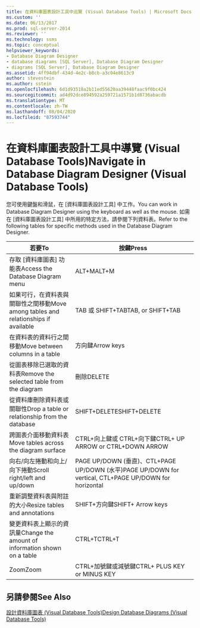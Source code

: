 ```yaml
---
title: 在資料庫圖表設計工具中巡覽 (Visual Database Tools) | Microsoft Docs
ms.custom: ''
ms.date: 06/13/2017
ms.prod: sql-server-2014
ms.reviewer: ''
ms.technology: ssms
ms.topic: conceptual
helpviewer_keywords:
- Database Diagram Designer
- database diagrams [SQL Server], Database Diagram Designer
- diagrams [SQL Server], Database Diagram Designer
ms.assetid: 4ff94dbf-434d-4e2c-b8cb-a3c04e8613c9
author: stevestein
ms.author: sstein
ms.openlocfilehash: 6d1d93518a2b11ed55620aa39448faac9f0bc424
ms.sourcegitcommit: ad4d92dce894592a259721a1571b1d8736abacdb
ms.translationtype: MT
ms.contentlocale: zh-TW
ms.lasthandoff: 08/04/2020
ms.locfileid: "87593744"
---
```

# <a name="navigate-in-database-diagram-designer-visual-database-tools"></a><span data-ttu-id="a0608-102">在資料庫圖表設計工具中導覽 (Visual Database Tools)</span><span class="sxs-lookup"><span data-stu-id="a0608-102">Navigate in Database Diagram Designer (Visual Database Tools)</span></span>
  <span data-ttu-id="a0608-103">您可使用鍵盤和滑鼠，在 [資料庫圖表設計工具] 中工作。</span><span class="sxs-lookup"><span data-stu-id="a0608-103">You can work in Database Diagram Designer using the keyboard as well as the mouse.</span></span> <span data-ttu-id="a0608-104">如需在 [資料庫圖表設計工具] 中所用的特定方法，請參閱下列資料表。</span><span class="sxs-lookup"><span data-stu-id="a0608-104">Refer to the following tables for specific methods used in the Database Diagram Designer.</span></span>  
  
|<span data-ttu-id="a0608-105">**若要**</span><span class="sxs-lookup"><span data-stu-id="a0608-105">**To**</span></span>|<span data-ttu-id="a0608-106">**按鍵**</span><span class="sxs-lookup"><span data-stu-id="a0608-106">**Press**</span></span>|  
|------------|---------------|  
|<span data-ttu-id="a0608-107">存取 [資料庫圖表] 功能表</span><span class="sxs-lookup"><span data-stu-id="a0608-107">Access the Database Diagram menu</span></span>|<span data-ttu-id="a0608-108">ALT+M</span><span class="sxs-lookup"><span data-stu-id="a0608-108">ALT+M</span></span>|  
|<span data-ttu-id="a0608-109">如果可行，在資料表與關聯性之間移動</span><span class="sxs-lookup"><span data-stu-id="a0608-109">Move among tables and relationships if available</span></span>|<span data-ttu-id="a0608-110">TAB 或 SHIFT+TAB</span><span class="sxs-lookup"><span data-stu-id="a0608-110">TAB, or SHIFT+TAB</span></span>|  
|<span data-ttu-id="a0608-111">在資料表的資料行之間移動</span><span class="sxs-lookup"><span data-stu-id="a0608-111">Move between columns in a table</span></span>|<span data-ttu-id="a0608-112">方向鍵</span><span class="sxs-lookup"><span data-stu-id="a0608-112">Arrow keys</span></span>|  
|<span data-ttu-id="a0608-113">從圖表移除已選取的資料表</span><span class="sxs-lookup"><span data-stu-id="a0608-113">Remove the selected table from the diagram</span></span>|<span data-ttu-id="a0608-114">刪除</span><span class="sxs-lookup"><span data-stu-id="a0608-114">DELETE</span></span>|  
|<span data-ttu-id="a0608-115">從資料庫刪除資料表或關聯性</span><span class="sxs-lookup"><span data-stu-id="a0608-115">Drop a table or relationship from the database</span></span>|<span data-ttu-id="a0608-116">SHIFT+DELETE</span><span class="sxs-lookup"><span data-stu-id="a0608-116">SHIFT+DELETE</span></span>|  
|<span data-ttu-id="a0608-117">跨圖表介面移動資料表</span><span class="sxs-lookup"><span data-stu-id="a0608-117">Move tables across the diagram surface</span></span>|<span data-ttu-id="a0608-118">CTRL+向上鍵或 CTRL+向下鍵</span><span class="sxs-lookup"><span data-stu-id="a0608-118">CTRL+ UP ARROW or CTRL+DOWN ARROW</span></span>|  
|<span data-ttu-id="a0608-119">向右/向左捲動和向上/向下捲動</span><span class="sxs-lookup"><span data-stu-id="a0608-119">Scroll right/left and up/down</span></span>|<span data-ttu-id="a0608-120">PAGE UP/DOWN (垂直)、CTL+PAGE UP/DOWN (水平)</span><span class="sxs-lookup"><span data-stu-id="a0608-120">PAGE UP/DOWN for vertical, CTL+PAGE UP/DOWN for horizontal</span></span>|  
|<span data-ttu-id="a0608-121">重新調整資料表與附註的大小</span><span class="sxs-lookup"><span data-stu-id="a0608-121">Resize tables and annotations</span></span>|<span data-ttu-id="a0608-122">SHIFT+方向鍵</span><span class="sxs-lookup"><span data-stu-id="a0608-122">SHIFT+ Arrow keys</span></span>|  
|<span data-ttu-id="a0608-123">變更資料表上顯示的資訊量</span><span class="sxs-lookup"><span data-stu-id="a0608-123">Change the amount of information shown on a table</span></span>|<span data-ttu-id="a0608-124">CTRL+T</span><span class="sxs-lookup"><span data-stu-id="a0608-124">CTRL+T</span></span>|  
|<span data-ttu-id="a0608-125">Zoom</span><span class="sxs-lookup"><span data-stu-id="a0608-125">Zoom</span></span>|<span data-ttu-id="a0608-126">CTRL+加號鍵或減號鍵</span><span class="sxs-lookup"><span data-stu-id="a0608-126">CTRL+ PLUS KEY or MINUS KEY</span></span>|  
  
## <a name="see-also"></a><span data-ttu-id="a0608-127">另請參閱</span><span class="sxs-lookup"><span data-stu-id="a0608-127">See Also</span></span>  
 [<span data-ttu-id="a0608-128">設計資料庫圖表 &#40;Visual Database Tools&#41;</span><span class="sxs-lookup"><span data-stu-id="a0608-128">Design Database Diagrams &#40;Visual Database Tools&#41;</span></span>](visual-database-tools.md)  
  
  
